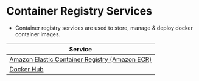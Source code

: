 # Container Registry Services
- Container registry services are used to store, manage & deploy docker container images.

| Service                                                                                                          |
|------------------------------------------------------------------------------------------------------------------|
| [Amazon Elastic Container Registry (Amazon ECR)](../2_AWS/4_ContainerOrchestrationServices/AmazonECR.md) |
| [Docker Hub](https://hub.docker.com/)                                                                            |